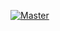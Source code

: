 [![Master](https://github.com/midarrlabs/midarr-server/actions/workflows/master.yml/badge.svg)](https://github.com/midarrlabs/midarr-server/actions/workflows/master.yml)